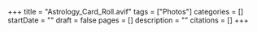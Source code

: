 +++
title = "Astrology_Card_Roll.avif"
tags = ["Photos"]
categories = []
startDate = ""
draft = false
pages = []
description = ""
citations = []
+++
